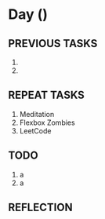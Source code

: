 # Day ()

## PREVIOUS TASKS

1.
2.

## REPEAT TASKS

1. Meditation
2. Flexbox Zombies
3. LeetCode

## TODO

1. a
2. a

## REFLECTION
